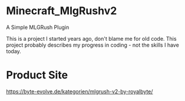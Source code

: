 # Minecraft_MlgRushv2
A Simple MLGRush Plugin

This is a project I started years ago, don't blame me for old code. This project probably describes my progress in coding - not the skills I have today.

# Product Site
https://byte-evolve.de/kategorien/mlgrush-v2-by-royalbyte/
